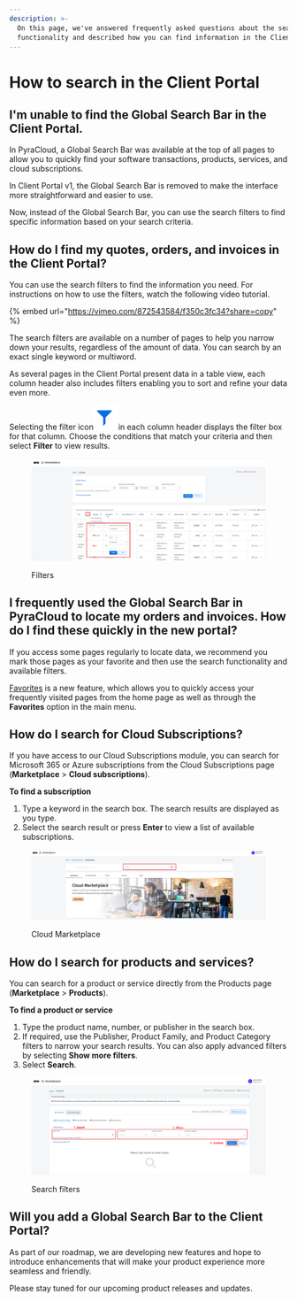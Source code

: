 ```yaml
---
description: >-
  On this page, we've answered frequently asked questions about the search
  functionality and described how you can find information in the Client Portal.
---
```


# How to search in the Client Portal

## I'm unable to find the Global Search Bar in the Client Portal.

In PyraCloud, a Global Search Bar was available at the top of all pages to allow you to quickly find your software transactions, products, services, and cloud subscriptions.

In Client Portal v1, the Global Search Bar is removed to make the interface more straightforward and easier to use.

Now, instead of the Global Search Bar, you can use the search filters to find specific information based on your search criteria. &#x20;

## How do I find my quotes, orders, and invoices in the Client Portal?

You can use the search filters to find the information you need. For instructions on how to use the filters, watch the following video tutorial.

{% embed url="https://vimeo.com/872543584/f350c3fc34?share=copy" %}

The search filters are available on a number of pages to help you narrow down your results, regardless of the amount of data. You can search by an exact single keyword or multiword.&#x20;

As several pages in the Client Portal present data in a table view, each column header also includes filters enabling you to sort and refine your data even more.&#x20;

Selecting the filter icon<img src="../../.gitbook/assets/image (273).png" alt="" data-size="line">in each column header displays the filter box for that column. Choose the conditions that match your criteria and then select **Filter** to view results.&#x20;

<figure><img src="../../.gitbook/assets/Search1.png" alt=""><figcaption><p>Filters</p></figcaption></figure>

## I frequently used the Global Search Bar in PyraCloud to locate my orders and invoices. How do I find these quickly in the new portal?

If you access some pages regularly to locate data, we recommend you mark those pages as your favorite and then use the search functionality and available filters.

[Favorites](../../getting-started/platform-basics/manage-favorites.md) is a new feature, which allows you to quickly access your frequently visited pages from the home page as well as through the **Favorites** option in the main menu.

## How do I search for Cloud Subscriptions?

If you have access to our Cloud Subscriptions module, you can search for Microsoft 365 or Azure subscriptions from the Cloud Subscriptions page (**Marketplace** > **Cloud subscriptions**).

**To find a subscription**

1. Type a keyword in the search box. The search results are displayed as you type.
2. Select the search result or press **Enter** to view a list of available subscriptions.

<figure><img src="../../.gitbook/assets/Search2.PNG" alt=""><figcaption><p>Cloud Marketplace</p></figcaption></figure>

## How do I search for products and services?

You can search for a product or service directly from the Products page (**Marketplace** > **Products**).

**To find a product or service**

1. Type the product name, number, or publisher in the search box.
2. If required, use the Publisher, Product Family, and Product Category filters to narrow your search results. You can also apply advanced filters by selecting **Show more filters**.
3. Select **Search**.

<figure><img src="../../.gitbook/assets/Search3.PNG" alt=""><figcaption><p>Search filters</p></figcaption></figure>

## Will you add a Global Search Bar to the Client Portal?

As part of our roadmap, we are developing new features and hope to introduce enhancements that will make your product experience more seamless and friendly.

Please stay tuned for our upcoming product releases and updates.
